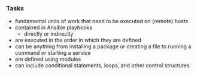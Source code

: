 ### Tasks

- fundamental units of work that need to be executed on (remote) hosts
- contained in Ansible playbooks
  - directly or indirectly
- are executed in the order in which they are defined
- can be anything from installing a package or creating a file to running a command or starting a service
- are defined using modules
- can include conditional statements, loops, and other control structures
